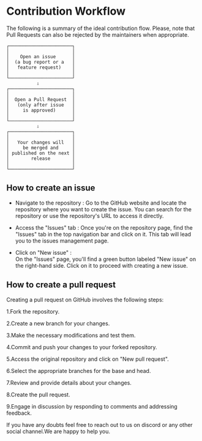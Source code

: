 
# Contribution Workflow

The following is a summary of the ideal contribution flow. Please, note that Pull Requests can also be rejected by the maintainers when appropriate.

    ┌───────────────────────┐
    │                       │
    │    Open an issue      │
    │  (a bug report or a   │
    │   feature request)    │
    │                       │
    └───────────────────────┘
               ⇩
    ┌───────────────────────┐
    │                       │
    │  Open a Pull Request  │
    │   (only after issue   │
    │     is approved)      │
    │                       │
    └───────────────────────┘
               ⇩
    ┌───────────────────────┐
    │                       │
    │   Your changes will   │
    │     be merged and     │
    │ published on the next │
    │        release        │
    │                       │
    └───────────────────────┘






## How to create an issue

- Navigate to the repository : 
Go to the GitHub website and locate the repository where you want to create the issue. You can search for the repository or use the repository's URL to access it directly.

- Access the "Issues" tab :
 Once you're on the repository page, find the "Issues" tab in the top navigation bar and click on it. This tab will lead you to the issues management page.

- Click on "New issue" :  
 On the "Issues" page, you'll find a green button labeled "New issue" on the right-hand side. Click on it to proceed with creating a new issue.


## How to create a pull request
Creating a pull request on GitHub involves the following steps:

1.Fork the repository.

2.Create a new branch for your changes.

3.Make the necessary modifications and test them.

4.Commit and push your changes to your forked repository.

5.Access the original repository and click on "New pull request".

6.Select the appropriate branches for the base and head.

7.Review and provide details about your changes.

8.Create the pull request.

9.Engage in discussion by responding to comments and addressing feedback.

If you have any doubts feel free to reach out to us on discord or any other social channel.We are happy to help you.
